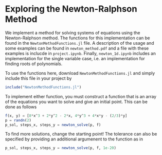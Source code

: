# Exploring the Newton-Ralphson Method

We implement a method for solving systems of equations using the Newton-Ralphson method. The functions for this implementation can be found in the `NewtonMethodFunctions.jl` file. A description of the usage and some examples can be found in `newton_method.pdf` and a file with these examples is inclucde in `project.ipynb`. Finally, `newton_1d.ipynb` includes an implementation for the single variable case, i.e. an implementation for finding roots of polynomials. 

To use the functions here, download `NewtonMethodFunctions.jl` and simply include this file in your project by 

```julia
include("NewtonMethodFunctions.jl")
```

To implement either function, you must construct a function that is an array of the equations you want to solve and give an initial point. This can be done as follows

```julia
f(x, y) = [8*x^3 + 2*y^2 - 2*x, 4*y^3 + 4*x*y - (2/3)*y]
p = randn(2)
p_sol, steps_x, steps_y = newton_solve(p, f)
```

To find more solutions, change the starting point! The tolerance can also be specified by providing an additional argumenent to the function as in 

```julia
p_sol, steps_x, steps_y = newton_solve(p, f, 1e-20)
```
